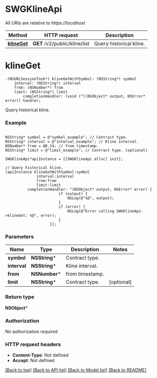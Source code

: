 # SWGKlineApi

All URIs are relative to *https://localhost*

Method | HTTP request | Description
------------- | ------------- | -------------
[**klineGet**](SWGKlineApi.md#klineget) | **GET** /v2/public/kline/list | Query historical kline.


# **klineGet**
```objc
-(NSURLSessionTask*) klineGetWithSymbol: (NSString*) symbol
    interval: (NSString*) interval
    from: (NSNumber*) from
    limit: (NSString*) limit
        completionHandler: (void (^)(NSObject* output, NSError* error)) handler;
```

Query historical kline.

### Example 
```objc

NSString* symbol = @"symbol_example"; // Contract type.
NSString* interval = @"interval_example"; // Kline interval.
NSNumber* from = @8.14; // from timestamp.
NSString* limit = @"limit_example"; // Contract type. (optional)

SWGKlineApi*apiInstance = [[SWGKlineApi alloc] init];

// Query historical kline.
[apiInstance klineGetWithSymbol:symbol
              interval:interval
              from:from
              limit:limit
          completionHandler: ^(NSObject* output, NSError* error) {
                        if (output) {
                            NSLog(@"%@", output);
                        }
                        if (error) {
                            NSLog(@"Error calling SWGKlineApi->klineGet: %@", error);
                        }
                    }];
```

### Parameters

Name | Type | Description  | Notes
------------- | ------------- | ------------- | -------------
 **symbol** | **NSString***| Contract type. | 
 **interval** | **NSString***| Kline interval. | 
 **from** | **NSNumber***| from timestamp. | 
 **limit** | **NSString***| Contract type. | [optional] 

### Return type

**NSObject***

### Authorization

No authorization required

### HTTP request headers

 - **Content-Type**: Not defined
 - **Accept**: Not defined

[[Back to top]](#) [[Back to API list]](../README.md#documentation-for-api-endpoints) [[Back to Model list]](../README.md#documentation-for-models) [[Back to README]](../README.md)

